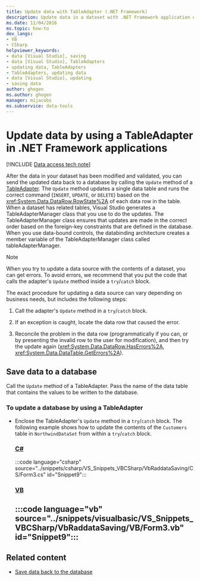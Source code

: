 ```yaml
---
title: Update data with TableAdapter (.NET Framework)
description: Update data in a dataset with .NET Framework application development in Visual Studio and return data to the database with the ADO.NET TableAdapter.Update method.
ms.date: 11/04/2016
ms.topic: how-to
dev_langs:
- VB
- CSharp
helpviewer_keywords:
- data [Visual Studio], saving
- data [Visual Studio], TableAdapters
- updating data, TableAdapters
- TableAdapters, updating data
- data [Visual Studio], updating
- saving data
author: ghogen
ms.author: ghogen
manager: mijacobs
ms.subservice: data-tools
---
```


# Update data by using a TableAdapter in .NET Framework applications

[!INCLUDE [Data access tech note](./includes/data-technology-note.md)]

After the data in your dataset has been modified and validated, you can send the updated data back to a database by calling the `Update` method of a [TableAdapter](../data-tools/create-and-configure-tableadapters.md). The `Update` method updates a single data table and runs the correct command (`INSERT`, `UPDATE`, or `DELETE`) based on the <xref:System.Data.DataRow.RowState%2A> of each data row in the table. When a dataset has related tables, Visual Studio generates a TableAdapterManager class that you use to do the updates. The TableAdapterManager class ensures that updates are made in the correct order based on the foreign-key constraints that are defined in the database. When you use data-bound controls, the databinding architecture creates a member variable of the TableAdapterManager class called tableAdapterManager.

> [!NOTE]
> When you try to update a data source with the contents of a dataset, you can get errors. To avoid errors, we recommend that you put the code that calls the adapter's `Update` method inside a `try`/`catch` block.

The exact procedure for updating a data source can vary depending on business needs, but includes the following steps:

1. Call the adapter's `Update` method in a `try`/`catch` block.

2. If an exception is caught, locate the data row that caused the error.

3. Reconcile the problem in the data row (programmatically if you can, or by presenting the invalid row to the user for modification), and then try the update again (<xref:System.Data.DataRow.HasErrors%2A>, <xref:System.Data.DataTable.GetErrors%2A>).

## Save data to a database

Call the `Update` method of a TableAdapter. Pass the name of the data table that contains the values to be written to the database.

### To update a database by using a TableAdapter

- Enclose the TableAdapter's `Update` method in a `try`/`catch` block. The following example shows how to update the contents of the `Customers` table in `NorthwindDataSet` from within a `try`/`catch` block.

     ### [C#](#tab/csharp)
     :::code language="csharp" source="../snippets/csharp/VS_Snippets_VBCSharp/VbRaddataSaving/CS/Form3.cs" id="Snippet9":::

     ### [VB](#tab/vb)
     :::code language="vb" source="../snippets/visualbasic/VS_Snippets_VBCSharp/VbRaddataSaving/VB/Form3.vb" id="Snippet9":::
     ---

## Related content

- [Save data back to the database](../data-tools/save-data-back-to-the-database.md)
